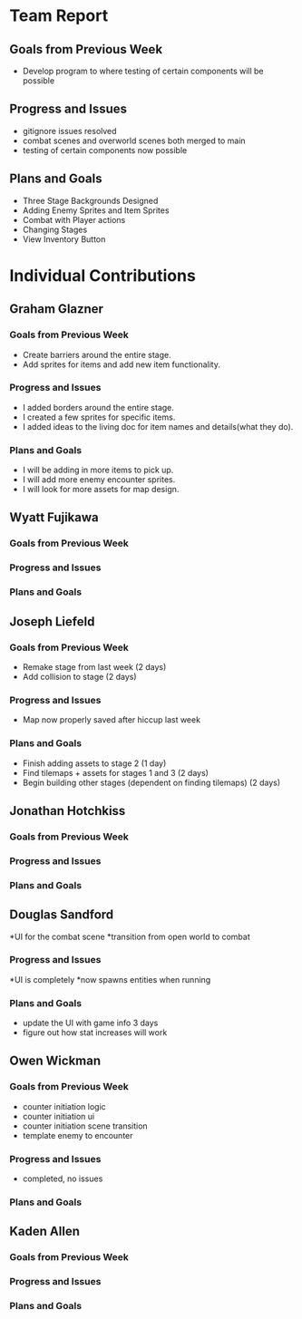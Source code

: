 # Team Report

## Goals from Previous Week
* Develop program to where testing of certain components will be possible

## Progress and Issues
* gitignore issues resolved
* combat scenes and overworld scenes both merged to main
* testing of certain components now possible

## Plans and Goals
* Three Stage Backgrounds Designed
* Adding Enemy Sprites and Item Sprites
* Combat with Player actions
* Changing Stages
* View Inventory Button

# Individual Contributions

## Graham Glazner

### Goals from Previous Week
* Create barriers around the entire stage.
* Add sprites for items and add new item functionality.
### Progress and Issues
* I added borders around the entire stage.
* I created a few sprites for specific items.
* I added ideas to the living doc for item names and details(what they do).
### Plans and Goals
* I will be adding in more items to pick up.
* I will add more enemy encounter sprites.
* I will look for more assets for map design.
## Wyatt Fujikawa

### Goals from Previous Week

  
### Progress and Issues


### Plans and Goals


## Joseph Liefeld

### Goals from Previous Week
* Remake stage from last week (2 days)
* Add collision to stage (2 days)

### Progress and Issues
* Map now properly saved after hiccup last week

### Plans and Goals
* Finish adding assets to stage 2 (1 day)
* Find tilemaps + assets for stages 1 and 3 (2 days)
* Begin building other stages (dependent on finding tilemaps) (2 days)

## Jonathan Hotchkiss

### Goals from Previous Week

### Progress and Issues

### Plans and Goals

## Douglas Sandford
*UI for the combat scene
*transition from open world to combat
  
### Progress and Issues
*UI is completely
*now spawns entities when running

### Plans and Goals
* update the UI with game info 3 days
* figure out how stat increases will work

  

## Owen Wickman
### Goals from Previous Week
* counter initiation logic
* counter initiation ui
* counter initiation scene transition
* template enemy to encounter

### Progress and Issues
* completed, no issues

### Plans and Goals



## Kaden Allen

### Goals from Previous Week

### Progress and Issues

### Plans and Goals
